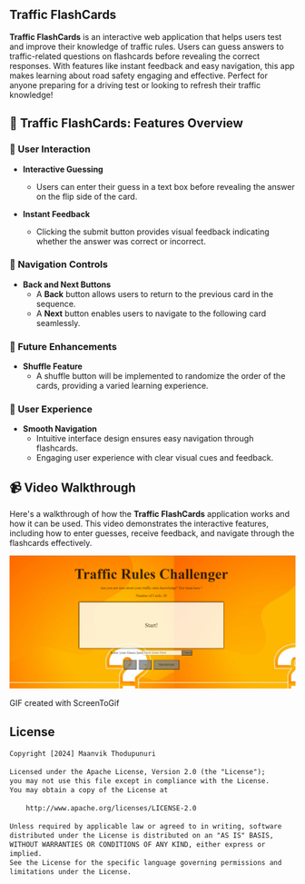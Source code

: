 ## Traffic FlashCards

**Traffic FlashCards** is an interactive web application that helps users test and improve their knowledge of traffic rules. Users can guess answers to traffic-related questions on flashcards before revealing the correct responses. With features like instant feedback and easy navigation, this app makes learning about road safety engaging and effective. Perfect for anyone preparing for a driving test or looking to refresh their traffic knowledge!


## 🚦 Traffic FlashCards: Features Overview

### 📝 User Interaction
- **Interactive Guessing**
  - Users can enter their guess in a text box before revealing the answer on the flip side of the card.
  
- **Instant Feedback**
  - Clicking the submit button provides visual feedback indicating whether the answer was correct or incorrect.

### 🔄 Navigation Controls
- **Back and Next Buttons**
  - A **Back** button allows users to return to the previous card in the sequence.
  - A **Next** button enables users to navigate to the following card seamlessly.

### 🎲 Future Enhancements
- **Shuffle Feature**
  - A shuffle button will be implemented to randomize the order of the cards, providing a varied learning experience.

### 🌟 User Experience
- **Smooth Navigation**
  - Intuitive interface design ensures easy navigation through flashcards.
  - Engaging user experience with clear visual cues and feedback.






## 📹 Video Walkthrough

Here's a walkthrough of how the **Traffic FlashCards** application works and how it can be used. This video demonstrates the interactive features, including how to enter guesses, receive feedback, and navigate through the flashcards effectively.

![](./public/TrafficFlashCards_2.gif)


GIF created with ScreenToGif 



## License

    Copyright [2024] Maanvik Thodupunuri

    Licensed under the Apache License, Version 2.0 (the "License");
    you may not use this file except in compliance with the License.
    You may obtain a copy of the License at

        http://www.apache.org/licenses/LICENSE-2.0

    Unless required by applicable law or agreed to in writing, software
    distributed under the License is distributed on an "AS IS" BASIS,
    WITHOUT WARRANTIES OR CONDITIONS OF ANY KIND, either express or implied.
    See the License for the specific language governing permissions and
    limitations under the License.
